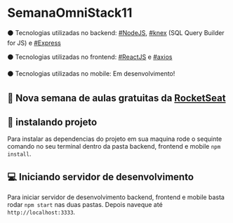 # SemanaOmniStack11
:black_circle: Tecnologias utilizadas no backend: [#NodeJS](https://nodejs.org/en/), [#knex](http://knexjs.org/) (SQL Query Builder for JS) e [#Express](https://expressjs.com/pt-br/)

:black_circle: Tecnologias utilizadas no frontend: [#ReactJS](https://pt-br.reactjs.org/) e [#axios](https://www.npmjs.com/package/axios)

:black_circle: Tecnologias utilizadas no mobile: Em desenvolvimento!

## :rocket: Nova semana de aulas gratuitas da [RocketSeat](https://rocketseat.com.br/)
## :floppy_disk: instalando projeto
Para instalar as dependencias do projeto em sua maquina rode o sequinte comando no seu terminal dentro da pasta backend, frontend e mobile <code>npm install</code>.
## :computer: Iniciando servidor de desenvolvimento
Para iniciar servidor de desenvolvimento backend, frontend e mobile basta rodar <code>npm start</code> nas duas pastas. Depois naveque até `http://localhost:3333`.

